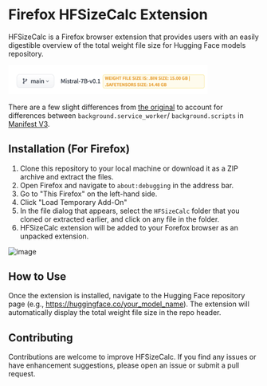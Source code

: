 # Firefox HFSizeCalc Extension

HFSizeCalc is a Firefox browser extension that provides users with an easily digestible overview of the total weight file size for Hugging Face models repository.

<img src="firefox_extension.png" alt="drawing" width="400"/>

There are a few slight differences from [the original](https://github.com/vk-maurya/HFSizeCalc) to account for differences between `background.service_worker`/ `background.scripts` in [Manifest V3](https://blog.mozilla.org/addons/2024/03/13/manifest-v3-manifest-v2-march-2024-update/). 


## Installation (For Firefox)

1. Clone this repository to your local machine or download it as a ZIP archive and extract the files.
2. Open Firefox and navigate to `about:debugging` in the address bar.
3. Go to "This Firefox" on the left-hand side. 
4. Click "Load Temporary Add-On"
5. In the file dialog that appears, select the `HFSizeCalc` folder that you cloned or extracted earlier, and click on any file in the folder. 
6. HFSizeCalc extension will be added to your Forefox browser as an unpacked extension.

![image](https://github.com/vk-maurya/HFSizeCalc/assets/33961671/e15c1347-0194-4b17-8c52-4fc8fc2092fb)


## How to Use

Once the extension is installed, navigate to the Hugging Face repository page (e.g., https://huggingface.co/your_model_name). The extension will automatically display the total weight file size in the repo header.

## Contributing

Contributions are welcome to improve HFSizeCalc. If you find any issues or have enhancement suggestions, please open an issue or submit a pull request.



